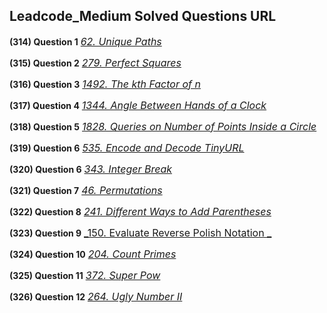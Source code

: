 ## Leadcode_Medium Solved Questions URL

**(314) Question 1** <a href="https://leetcode.com/problems/unique-paths/submissions/989964439/" target="_blank" style="font-size: 16px;dispaly:inline-block;">_62. Unique Paths_</a> <br/>

**(315) Question 2** <a href="https://leetcode.com/problems/perfect-squares/submissions/990289943/" target="_blank" style="font-size: 16px;dispaly:inline-block;">_279. Perfect Squares_</a> <br/>

**(316) Question 3** <a href="https://leetcode.com/problems/the-kth-factor-of-n/submissions/990392496/" target="_blank" style="font-size: 16px;dispaly:inline-block;">_1492. The kth Factor of n_</a> <br/>

**(317) Question 4** <a href="https://leetcode.com/problems/angle-between-hands-of-a-clock/submissions/991186566/" target="_blank" style="font-size: 16px;dispaly:inline-block;">_1344. Angle Between Hands of a Clock_</a> <br/>

**(318) Question 5** <a href="https://leetcode.com/problems/queries-on-number-of-points-inside-a-circle/submissions/991229303/" target="_blank" style="font-size: 16px;dispaly:inline-block;">_1828. Queries on Number of Points Inside a Circle_</a> <br/>

**(319) Question 6** <a href="https://leetcode.com/problems/encode-and-decode-tinyurl/submissions/991604781/" target="_blank" style="font-size: 16px;dispaly:inline-block;">_535. Encode and Decode TinyURL_</a> <br/>

**(320) Question 6** <a href="https://leetcode.com/problems/integer-break/submissions/991674779/" target="_blank" style="font-size: 16px;dispaly:inline-block;">_343. Integer Break_</a> <br/>

**(321) Question 7** <a href="https://leetcode.com/problems/permutations/submissions/992676910/" target="_blank" style="font-size: 16px;dispaly:inline-block;">_46. Permutations_</a> <br/>

**(322) Question 8** <a href="https://leetcode.com/problems/different-ways-to-add-parentheses/submissions/994311666/" target="_blank" style="font-size: 16px;dispaly:inline-block;">_241. Different Ways to Add Parentheses_</a> <br/>

**(323) Question 9** <a href="https://leetcode.com/problems/evaluate-reverse-polish-notation/submissions/994353648/" target="_blank" style="font-size: 16px;dispaly:inline-block;">_150. Evaluate Reverse Polish Notation
_</a> <br/>

**(324) Question 10** <a href="https://leetcode.com/problems/count-primes/submissions/994704014/" target="_blank" style="font-size: 16px;dispaly:inline-block;">_204. Count Primes_</a> <br/>

**(325) Question 11** <a href="https://leetcode.com/problems/super-pow/submissions/994715260/" target="_blank" style="font-size: 16px;dispaly:inline-block;">_372. Super Pow_</a> <br/>

**(326) Question 12** <a href="https://leetcode.com/problems/ugly-number-ii/submissions/995831208/" target="_blank" style="font-size: 16px;dispaly:inline-block;">_264. Ugly Number II_</a> <br/>
